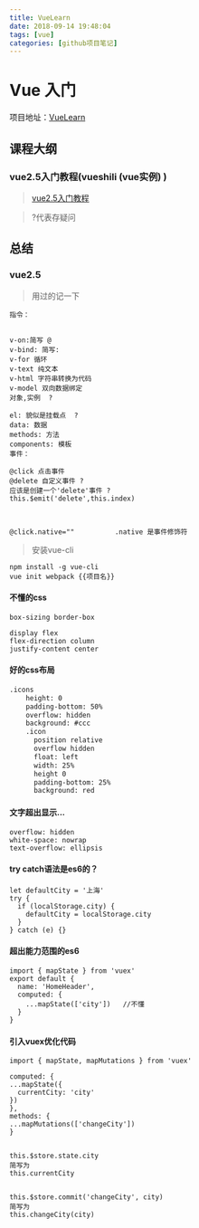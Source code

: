 ```yaml
---
title: VueLearn
date: 2018-09-14 19:48:04
tags: [vue]
categories: [github项目笔记]
---
```


# Vue 入门
项目地址：[VueLearn](https://github.com/DemoorBug/VueLearn)
## 课程大纲
### vue2.5入门教程(vueshili (vue实例) )
>[vue2.5入门教程](https://www.imooc.com/video/16987)

> ?代表存疑问
<!-- more -->

## 总结
### vue2.5
> 用过的记一下

```vue
指令：


v-on:简写 @
v-bind: 简写:
v-for 循环
v-text 纯文本
v-html 字符串转换为代码
v-model 双向数据绑定
对象,实例  ?

el: 貌似是挂载点  ?
data: 数据
methods: 方法
components: 模板
事件：

@click 点击事件
@delete 自定义事件 ?
应该是创建一个'delete'事件 ?
this.$emit('delete',this.index)



@click.native=""          .native 是事件修饰符
```
>安装vue-cli

```
npm install -g vue-cli
vue init webpack {{项目名}}
```

#### 不懂的css
```
box-sizing border-box

display flex
flex-direction column
justify-content center

```

#### 好的css布局
```html
.icons
    height: 0
    padding-bottom: 50%
    overflow: hidden
    background: #ccc
    .icon
      position relative
      overflow hidden
      float: left
      width: 25%
      height 0
      padding-bottom: 25%
      background: red
```

#### 文字超出显示...
```
overflow: hidden
white-space: nowrap
text-overflow: ellipsis
```

#### try catch语法是es6的？
```
let defaultCity = '上海'
try {
  if (localStorage.city) {
    defaultCity = localStorage.city
  }
} catch (e) {}
```

#### 超出能力范围的es6
```
import { mapState } from 'vuex'
export default {
  name: 'HomeHeader',
  computed: {
    ...mapState(['city'])   //不懂
  }
}
```
#### 引入vuex优化代码
```
import { mapState, mapMutations } from 'vuex'

computed: {
...mapState({
  currentCity: 'city'
})
},
methods: {
...mapMutations(['changeCity'])
}


this.$store.state.city
简写为
this.currentCity


this.$store.commit('changeCity', city)
简写为
this.changeCity(city)
```